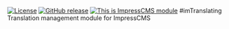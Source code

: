 [![License](https://img.shields.io/github/license/ImpressModules/imtranslating.svg?maxAge=2592000)](License.txt) 
	[![GitHub release](https://img.shields.io/github/release/ImpressModules/imtranslating.svg?maxAge=2592000)](https://github.com/ImpressModules/imtranslating/releases) 
		[![This is ImpressCMS module](https://img.shields.io/badge/ImpressCMS-module-F3AC03.svg?maxAge=2592000)](http://impresscms.org)
#imTranslating
Translation management module for ImpressCMS
